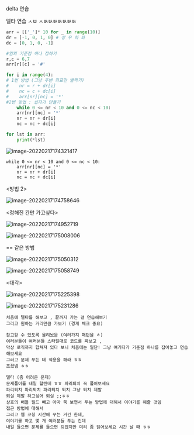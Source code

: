 delta 연습 

델타 연습 ㅅㅂ ㅅㅄㅄㅄㅄㅄㅄㅄ





```python
arr = [['_']* 10 for _ in range(10)]
dr = [-1, 0, 1, 0] # 상 우 하 좌
dc = [0, 1, 0, -1]

#임의 기준점 하나 정하기
r,c = 6,7
arr[r][c] = '#'

for i in range(4):
# 1번 방법 (그냥 주변 좌표만 별찍기)
#    nr = r + dr[i]
#    nc = c + dc[i]
#    arr[nr][nc] = '*'
#2번 방법 : 십자가 만들기
	while 0 <= nr < 10 and 0 <= nc < 10:
	arr[nr][nc] = '*'
	nr = nr + dr[i]
	nc = nc + dc[i]

for lst in arr:
    print(*lst)
```

![image-20220217174321417](C:\Users\kim\AppData\Roaming\Typora\typora-user-images\image-20220217174321417.png)

```
while 0 <= nr < 10 and 0 <= nc < 10:
	arr[nr][nc] = '*'
	nr = nr + dr[i]
	nc = nc + dc[i]
```

<방법 2>

![image-20220217174758646](C:\Users\kim\AppData\Roaming\Typora\typora-user-images\image-20220217174758646.png)

<정해진 칸만 가고싶다>

![image-20220217174952719](C:\Users\kim\AppData\Roaming\Typora\typora-user-images\image-20220217174952719.png)

![image-20220217175008006](C:\Users\kim\AppData\Roaming\Typora\typora-user-images\image-20220217175008006.png)



== 같은 방법 

![image-20220217175050312](C:\Users\kim\AppData\Roaming\Typora\typora-user-images\image-20220217175050312.png)

![image-20220217175058749](C:\Users\kim\AppData\Roaming\Typora\typora-user-images\image-20220217175058749.png)

<대각>

![image-20220217175225398](C:\Users\kim\AppData\Roaming\Typora\typora-user-images\image-20220217175225398.png)

![image-20220217175231286](C:\Users\kim\AppData\Roaming\Typora\typora-user-images\image-20220217175231286.png)

```
처음에 델타를 해보고 , 끝까지 가는 걸 연습해보기
그리고 원하는 거리만큼 가보기 (경계 체크 중요)

참고할 수 있도록 올려놨음 (여러가지 패턴을 ㅎ)
여러분들이 여러분들 스타일대로 코드를 짜보고 ,
막상 로직까지 합쳐져 있다 보니 처음에는 일단! 그냥 여기다가 기준점 하나를 잡아놓고 연습 해보세요
그러고 문제 푸는 데 적용을 해라 ㅎㅎ
조졌넴 ㅎㅎ
```

```
델타 (좀 어려운 문제)
문제풀이를 내일 할텐데 ㅎㅎ 파리퇴치 꼭 풀어보세요
파리퇴치 파리퇴치 파리퇴치 퇴치 그냥 퇴치 제발 
퇴실 제발 하고싶어 퇴실 ;;ㅎㅎ 
상호의 배틀 필드 빼고 아마 쭉 보면서 푸는 방법에 대해서 이야기를 해줄 것임
접근 방법에 대해서
그리고 웹 코칭 시간에 푸는 거긴 한데,
이야기를 하고 몇 개 여러분들 푸는 건데
내일 들으면 문제를 들으면 되겠지만 미리 좀 읽어보세요 시간 날 때 ㅎㅎ
```

